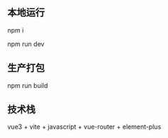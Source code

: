 ## 本地运行

npm i

npm run dev

## 生产打包

npm run build

## 技术栈

vue3 + vite + javascript + vue-router + element-plus
